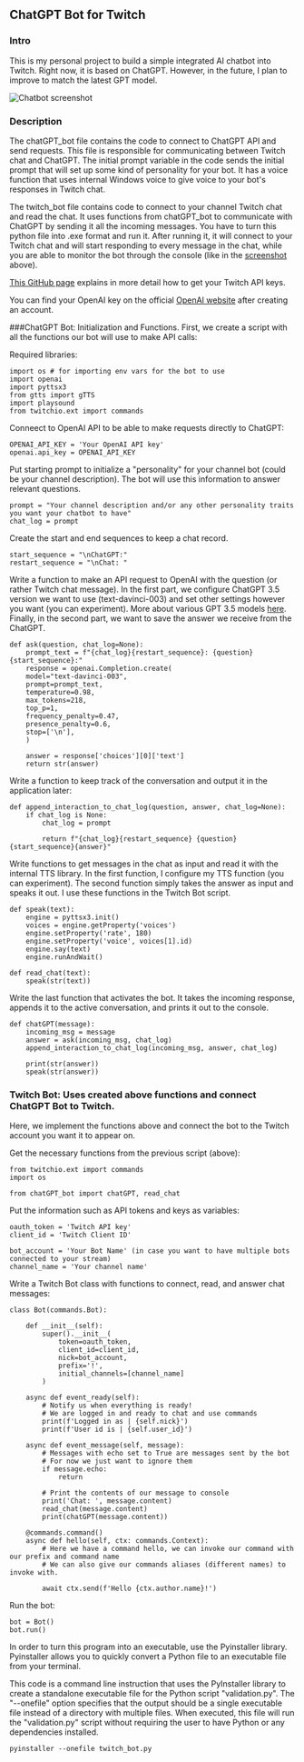 ## ChatGPT Bot for Twitch

### Intro
This is my personal project to build a simple integrated AI chatbot into Twitch. Right now, it is based on ChatGPT. However, in the future, I plan to improve to match the latest GPT model. 

![Chatbot screenshot](https://github.com/drozhevskii/chatGPT_bot_twitch/blob/main/twitch_bot_active.png)

### Description
The chatGPT_bot file contains the code to connect to ChatGPT API and send requests. This file is responsible for communicating between Twitch chat and ChatGPT. The initial prompt variable in the code sends the initial prompt that will set up some kind of personality for your bot. It has a voice function that uses internal Windows voice to give voice to your bot's responses in Twitch chat.

The twitch_bot file contains code to connect to your channel Twitch chat and read the chat. It uses functions from chatGPT_bot to communicate with ChatGPT by sending it all the incoming messages. You have to turn this python file into .exe format and run it. After running it, it will connect to your Twitch chat and will start responding to every message in the chat, while you are able to monitor the bot through the console (like in the [screenshot](twitch_bot_active.png) above).

[This GitHub page](https://github.com/TwitchIO/TwitchIO) explains in more detail how to get your Twitch API keys.

You can find your OpenAI key on the official [OpenAI website](https://openai.com/api/) after creating an account.



###ChatGPT Bot: Initialization and Functions.
First, we create a script with all the functions our bot will use to make API calls:

Required libraries:
```
import os # for importing env vars for the bot to use
import openai
import pyttsx3
from gtts import gTTS
import playsound
from twitchio.ext import commands
```

Conneect to OpenAI API to be able to make requests directly to ChatGPT:
```
OPENAI_API_KEY = 'Your OpenAI API key'
openai.api_key = OPENAI_API_KEY
```

Put starting prompt to initialize a "personality" for your channel bot (could be your channel description).
The bot will use this information to answer relevant questions.
```
prompt = "Your channel description and/or any other personality traits you want your chatbot to have"
chat_log = prompt
```

Create the start and end sequences to keep a chat record. 
```
start_sequence = "\nChatGPT:"
restart_sequence = "\nChat: "
```

Write a function to make an API request to OpenAI with the question (or rather Twitch chat message).
In the first part, we configure ChatGPT 3.5 version we want to use (text-davinci-003) and set other settings however you want (you can experiment).
More about various GPT 3.5 models [here](https://platform.openai.com/docs/models/gpt-3-5).
Finally, in the second part, we want to save the answer we receive from the ChatGPT.
```
def ask(question, chat_log=None):
    prompt_text = f"{chat_log}{restart_sequence}: {question}{start_sequence}:"
    response = openai.Completion.create(
    model="text-davinci-003",
    prompt=prompt_text,
    temperature=0.98,
    max_tokens=218,
    top_p=1,
    frequency_penalty=0.47,
    presence_penalty=0.6,
    stop=['\n'],
    )
    
    answer = response['choices'][0]['text']
    return str(answer)
```

Write a function to keep track of the conversation and output it in the application later:
```
def append_interaction_to_chat_log(question, answer, chat_log=None):
    if chat_log is None: 
        chat_log = prompt 

        return f"{chat_log}{restart_sequence} {question}{start_sequence}{answer}"
```

Write functions to get messages in the chat as input and read it with the internal TTS library.
In the first function, I configure my TTS function (you can experiment). The second function simply takes the answer as input and speaks it out.
I use these functions in the Twitch Bot script.
```
def speak(text):
    engine = pyttsx3.init()
    voices = engine.getProperty('voices')
    engine.setProperty('rate', 180)
    engine.setProperty('voice', voices[1].id)
    engine.say(text)
    engine.runAndWait()

def read_chat(text):
    speak(str(text))
```

Write the last function that activates the bot.
It takes the incoming response, appends it to the active conversation, and prints it out to the console.
```
def chatGPT(message):
    incoming_msg = message
    answer = ask(incoming_msg, chat_log)
    append_interaction_to_chat_log(incoming_msg, answer, chat_log)

    print(str(answer))
    speak(str(answer))
```


### Twitch Bot: Uses created above functions and connect ChatGPT Bot to Twitch.
Here, we implement the functions above and connect the bot to the Twitch account you want it to appear on.

Get the necessary functions from the previous script (above):
```
from twitchio.ext import commands
import os

from chatGPT_bot import chatGPT, read_chat
```

Put the information such as API tokens and keys as variables:
```
oauth_token = 'Twitch API key'
client_id = 'Twitch Client ID'

bot_account = 'Your Bot Name' (in case you want to have multiple bots connected to your stream)
channel_name = 'Your channel name'
```

Write a Twitch Bot class with functions to connect, read, and answer chat messages:
```
class Bot(commands.Bot):

    def __init__(self):
        super().__init__(
            token=oauth_token,
            client_id=client_id,
            nick=bot_account,
            prefix='!',
            initial_channels=[channel_name]
        )
    
    async def event_ready(self):
        # Notify us when everything is ready!
        # We are logged in and ready to chat and use commands
        print(f'Logged in as | {self.nick}')
        print(f'User id is | {self.user_id}')

    async def event_message(self, message):
        # Messages with echo set to True are messages sent by the bot
        # For now we just want to ignore them
        if message.echo:
            return

        # Print the contents of our message to console
        print('Chat: ', message.content)
        read_chat(message.content)
        print(chatGPT(message.content))

    @commands.command()
    async def hello(self, ctx: commands.Context):
        # Here we have a command hello, we can invoke our command with our prefix and command name
        # We can also give our commands aliases (different names) to invoke with.

        await ctx.send(f'Hello {ctx.author.name}!')
```

Run the bot:
```
bot = Bot()
bot.run()
```

In order to turn this program into an executable, use the Pyinstaller library.
Pyinstaller allows you to quickly convert a Python file to an executable file from your terminal.

This code is a command line instruction that uses the PyInstaller library to create a standalone executable file for the Python script "validation.py".
The "--onefile" option specifies that the output should be a single executable file instead of a directory with multiple files.
When executed, this file will run the "validation.py" script without requiring the user to have Python or any dependencies installed.
```
pyinstaller --onefile twitch_bot.py
```




